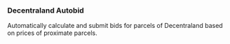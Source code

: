 ### Decentraland Autobid

Automatically calculate and submit bids for parcels of Decentraland based on prices of proximate parcels.
